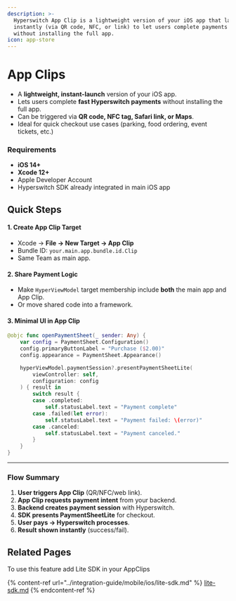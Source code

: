 ```yaml
---
description: >-
  Hyperswitch App Clip is a lightweight version of your iOS app that launches
  instantly (via QR code, NFC, or link) to let users complete payments quickly
  without installing the full app.
icon: app-store
---
```


# App Clips

* A **lightweight, instant-launch** version of your iOS app.
* Lets users complete **fast Hyperswitch payments** without installing the full app.
* Can be triggered via **QR code, NFC tag, Safari link, or Maps**.
* Ideal for quick checkout use cases (parking, food ordering, event tickets, etc.)

### Requirements

* **iOS 14+**
* **Xcode 12+**
* Apple Developer Account
* Hyperswitch SDK already integrated in main iOS app

## Quick Steps

#### 1. Create App Clip Target

* Xcode → **File → New Target → App Clip**
* Bundle ID: `your.main.app.bundle.id.Clip`
* Same Team as main app.

#### 2. Share Payment Logic

* Make `HyperViewModel` target membership include **both** the main app and App Clip.
* Or move shared code into a framework.

#### 3. Minimal UI in App Clip

```swift
@objc func openPaymentSheet(_ sender: Any) {
    var config = PaymentSheet.Configuration()
    config.primaryButtonLabel = "Purchase ($2.00)"
    config.appearance = PaymentSheet.Appearance()

    hyperViewModel.paymentSession?.presentPaymentSheetLite(
        viewController: self,
        configuration: config
    ) { result in
        switch result {
        case .completed:
            self.statusLabel.text = "Payment complete"
        case .failed(let error):
            self.statusLabel.text = "Payment failed: \(error)"
        case .canceled:
            self.statusLabel.text = "Payment canceled."
        }
    }
}
```

***

### Flow Summary

1. **User triggers App Clip** (QR/NFC/web link).
2. **App Clip requests payment intent** from your backend.
3. **Backend creates payment session** with Hyperswitch.
4. **SDK presents PaymentSheetLite** for checkout.
5. **User pays → Hyperswitch processes**.
6. **Result shown instantly** (success/fail).

## Related Pages

To use this feature add Lite SDK in your AppClips

{% content-ref url="../integration-guide/mobile/ios/lite-sdk.md" %}
[lite-sdk.md](../integration-guide/mobile/ios/lite-sdk.md)
{% endcontent-ref %}
